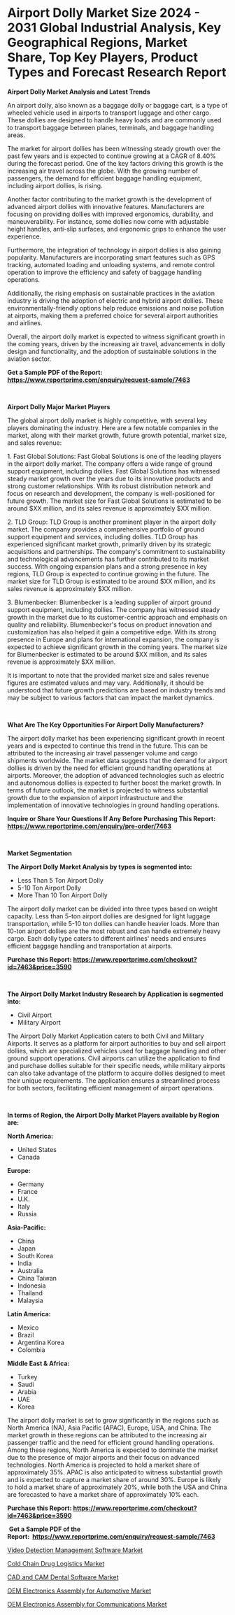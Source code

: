 <p><h1>Airport Dolly Market Size 2024 - 2031 Global Industrial Analysis, Key Geographical Regions, Market Share, Top Key Players, Product Types and Forecast Research Report</h1></p><p><strong>Airport Dolly Market Analysis and Latest Trends</strong></p>
<p><p>An airport dolly, also known as a baggage dolly or baggage cart, is a type of wheeled vehicle used in airports to transport luggage and other cargo. These dollies are designed to handle heavy loads and are commonly used to transport baggage between planes, terminals, and baggage handling areas.</p><p>The market for airport dollies has been witnessing steady growth over the past few years and is expected to continue growing at a CAGR of 8.40% during the forecast period. One of the key factors driving this growth is the increasing air travel across the globe. With the growing number of passengers, the demand for efficient baggage handling equipment, including airport dollies, is rising.</p><p>Another factor contributing to the market growth is the development of advanced airport dollies with innovative features. Manufacturers are focusing on providing dollies with improved ergonomics, durability, and maneuverability. For instance, some dollies now come with adjustable height handles, anti-slip surfaces, and ergonomic grips to enhance the user experience.</p><p>Furthermore, the integration of technology in airport dollies is also gaining popularity. Manufacturers are incorporating smart features such as GPS tracking, automated loading and unloading systems, and remote control operation to improve the efficiency and safety of baggage handling operations.</p><p>Additionally, the rising emphasis on sustainable practices in the aviation industry is driving the adoption of electric and hybrid airport dollies. These environmentally-friendly options help reduce emissions and noise pollution at airports, making them a preferred choice for several airport authorities and airlines.</p><p>Overall, the airport dolly market is expected to witness significant growth in the coming years, driven by the increasing air travel, advancements in dolly design and functionality, and the adoption of sustainable solutions in the aviation sector.</p></p>
<p><strong>Get a Sample PDF of the Report:&nbsp; <a href="https://www.reportprime.com/enquiry/request-sample/7463">https://www.reportprime.com/enquiry/request-sample/7463</a></strong></p>
<p>&nbsp;</p>
<p><strong>Airport Dolly Major Market Players</strong></p>
<p><p>The global airport dolly market is highly competitive, with several key players dominating the industry. Here are a few notable companies in the market, along with their market growth, future growth potential, market size, and sales revenue:</p><p>1. Fast Global Solutions: Fast Global Solutions is one of the leading players in the airport dolly market. The company offers a wide range of ground support equipment, including dollies. Fast Global Solutions has witnessed steady market growth over the years due to its innovative products and strong customer relationships. With its robust distribution network and focus on research and development, the company is well-positioned for future growth. The market size for Fast Global Solutions is estimated to be around $XX million, and its sales revenue is approximately $XX million.</p><p>2. TLD Group: TLD Group is another prominent player in the airport dolly market. The company provides a comprehensive portfolio of ground support equipment and services, including dollies. TLD Group has experienced significant market growth, primarily driven by its strategic acquisitions and partnerships. The company's commitment to sustainability and technological advancements has further contributed to its market success. With ongoing expansion plans and a strong presence in key regions, TLD Group is expected to continue growing in the future. The market size for TLD Group is estimated to be around $XX million, and its sales revenue is approximately $XX million.</p><p>3. Blumenbecker: Blumenbecker is a leading supplier of airport ground support equipment, including dollies. The company has witnessed steady growth in the market due to its customer-centric approach and emphasis on quality and reliability. Blumenbecker's focus on product innovation and customization has also helped it gain a competitive edge. With its strong presence in Europe and plans for international expansion, the company is expected to achieve significant growth in the coming years. The market size for Blumenbecker is estimated to be around $XX million, and its sales revenue is approximately $XX million.</p><p>It is important to note that the provided market size and sales revenue figures are estimated values and may vary. Additionally, it should be understood that future growth predictions are based on industry trends and may be subject to various factors that can impact the market dynamics.</p></p>
<p>&nbsp;</p>
<p><strong>What Are The Key Opportunities For Airport Dolly Manufacturers?</strong></p>
<p><p>The airport dolly market has been experiencing significant growth in recent years and is expected to continue this trend in the future. This can be attributed to the increasing air travel passenger volume and cargo shipments worldwide. The market data suggests that the demand for airport dollies is driven by the need for efficient ground handling operations at airports. Moreover, the adoption of advanced technologies such as electric and autonomous dollies is expected to further boost the market growth. In terms of future outlook, the market is projected to witness substantial growth due to the expansion of airport infrastructure and the implementation of innovative technologies in ground handling operations.</p></p>
<p><strong>Inquire or Share Your Questions If Any Before Purchasing This Report: <a href="https://www.reportprime.com/enquiry/pre-order/7463">https://www.reportprime.com/enquiry/pre-order/7463</a></strong></p>
<p>&nbsp;</p>
<p><strong>Market Segmentation</strong></p>
<p><strong>The Airport Dolly Market Analysis by types is segmented into:</strong></p>
<p><ul><li>Less Than 5 Ton Airport Dolly</li><li>5-10 Ton Airport Dolly</li><li>More Than 10 Ton Airport Dolly</li></ul></p>
<p><p>The airport dolly market can be divided into three types based on weight capacity. Less than 5-ton airport dollies are designed for light luggage transportation, while 5-10 ton dollies can handle heavier loads. More than 10-ton airport dollies are the most robust and can handle extremely heavy cargo. Each dolly type caters to different airlines' needs and ensures efficient baggage handling and transportation at airports.</p></p>
<p><strong>Purchase this Report:&nbsp;<a href="https://www.reportprime.com/checkout?id=7463&price=3590">https://www.reportprime.com/checkout?id=7463&price=3590</a></strong></p>
<p>&nbsp;</p>
<p><strong>The Airport Dolly Market Industry Research by Application is segmented into:</strong></p>
<p><ul><li>Civil Airport</li><li>Military Airport</li></ul></p>
<p><p>The Airport Dolly Market Application caters to both Civil and Military Airports. It serves as a platform for airport authorities to buy and sell airport dollies, which are specialized vehicles used for baggage handling and other ground support operations. Civil airports can utilize the application to find and purchase dollies suitable for their specific needs, while military airports can also take advantage of the platform to acquire dollies designed to meet their unique requirements. The application ensures a streamlined process for both sectors, facilitating efficient management of airport operations.</p></p>
<p>&nbsp;</p>
<p><strong>In terms of Region, the Airport Dolly Market Players available by Region are:</strong></p>
<p>
    <p> <strong> North America: </strong>
        <ul>
            <li>United States</li>
            <li>Canada</li>
        </ul>
        </p> 
    <p> <strong> Europe: </strong>
        <ul>
            <li>Germany</li>
            <li>France</li>
            <li>U.K.</li>
            <li>Italy</li>
            <li>Russia</li>
        </ul>
        </p> 
    <p> <strong> Asia-Pacific: </strong>
        <ul>
            <li>China</li>
            <li>Japan</li>
            <li>South Korea</li>
            <li>India</li>
            <li>Australia</li>
            <li>China Taiwan</li>
            <li>Indonesia</li>
            <li>Thailand</li>
            <li>Malaysia</li>
        </ul>
        </p> 
    <p> <strong> Latin America: </strong>
        <ul>
            <li>Mexico</li>
            <li>Brazil</li>
            <li>Argentina Korea</li>
            <li>Colombia</li>
        </ul>
        </p> 
    <p> <strong> Middle East & Africa: </strong>
        <ul>
            <li>Turkey</li>
            <li>Saudi</li>
            <li>Arabia</li>
            <li>UAE</li>
            <li>Korea</li>
        </ul>
    </p>
    </p>
<p><p>The airport dolly market is set to grow significantly in the regions such as North America (NA), Asia Pacific (APAC), Europe, USA, and China. The market growth in these regions can be attributed to the increasing air passenger traffic and the need for efficient ground handling operations. Among these regions, North America is expected to dominate the market due to the presence of major airports and their focus on advanced technologies. North America is projected to hold a market share of approximately 35%. APAC is also anticipated to witness substantial growth and is expected to capture a market share of around 30%. Europe is likely to hold a market share of approximately 20%, while both the USA and China are forecasted to have a market share of approximately 10% each.</p></p>
<p><strong>Purchase this Report: <a href="https://www.reportprime.com/checkout?id=7463&price=3590">https://www.reportprime.com/checkout?id=7463&price=3590</a></strong></p>
<p>&nbsp;<strong>Get a Sample PDF of the Report:&nbsp;&nbsp;<a href="https://www.reportprime.com/enquiry/request-sample/7463">https://www.reportprime.com/enquiry/request-sample/7463</a></strong></p>
<p><strong></strong></p>
<p><p><a href="https://medium.com/@marieriley2012/analyzing-video-detection-management-software-market-global-industry-perspective-and-forecast-2b942e264d32">Video Detection Management Software Market</a></p><p><a href="https://medium.com/@marieriley2012/cold-chain-drug-logistics-market-insights-into-market-cagr-market-trends-and-growth-strategies-7932c8445a79">Cold Chain Drug Logistics Market</a></p><p><a href="https://medium.com/@marieriley2012/cad-and-cam-dental-software-market-competitive-analysis-market-trends-and-forecast-to-2030-ebf8e37b3e04">CAD and CAM Dental Software Market</a></p><p><a href="https://medium.com/@marieriley2012/oem-electronics-assembly-for-automotive-market-exploring-market-share-market-trends-and-future-f3582581cad1">OEM Electronics Assembly for Automotive Market</a></p><p><a href="https://medium.com/@marieriley2012/analyzing-oem-electronics-assembly-for-communications-market-global-industry-perspective-and-fd63af63798f">OEM Electronics Assembly for Communications Market</a></p></p>
